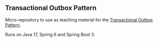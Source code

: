 ## Transactional Outbox Pattern

Micro-repository to use as teaching material for the [Transactional Outbox Pattern](https://microservices.io/patterns/data/transactional-outbox.html). 

Runs on Java 17, Spring 6 and Spring Boot 3.